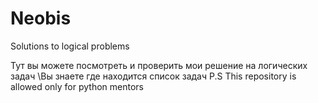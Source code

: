 # Neobis
Solutions to logical problems

Тут вы можете посмотреть и проверить мои решение на логических задач
\Вы знаете где находится список задач 
P.S This repository is allowed only for python mentors 

